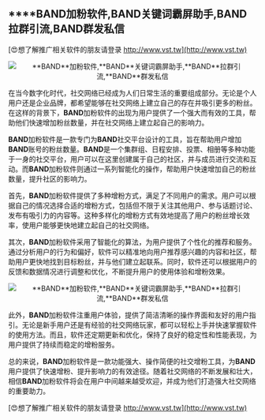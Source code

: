 ## ****BAND**加粉软件,**BAND**关键词霸屏助手,**BAND**拉群引流,**BAND**群发私信**

[😍想了解推广相关软件的朋友请登录 http://www.vst.tw](http://www.vst.tw)

 <center><img src="https://vst.tw/MP4/tuiguang/png/3.png" alt="**BAND**加粉软件,**BAND**关键词霸屏助手,**BAND**拉群引流,**BAND**群发私信"></center>

在当今数字化时代，社交网络已经成为人们日常生活的重要组成部分。无论是个人用户还是企业品牌，都希望能够在社交网络上建立自己的存在并吸引更多的粉丝。在这样的背景下，**BAND**加粉软件的出现为用户提供了一个强大而有效的工具，帮助他们快速增加粉丝数量，并在社交网络上建立起自己的影响力。

**BAND**加粉软件是一款专门为**BAND**社交平台设计的工具，旨在帮助用户增加**BAND**账号的粉丝数量。**BAND**是一个集群组、日程安排、投票、相册等多种功能于一身的社交平台，用户可以在这里创建属于自己的社区，并与成员进行交流和互动。而**BAND**加粉软件则通过一系列智能化的操作，帮助用户快速增加自己的粉丝数量，提升社区的影响力。

首先，**BAND**加粉软件提供了多种增粉方式，满足了不同用户的需求。用户可以根据自己的情况选择合适的增粉方式，包括但不限于关注其他用户、参与话题讨论、发布有吸引力的内容等。这种多样化的增粉方式有效地提高了用户的粉丝增长效率，使用户能够更快地建立起自己的社交网络。

其次，**BAND**加粉软件采用了智能化的算法，为用户提供了个性化的推荐和服务。通过分析用户的行为和偏好，软件可以精准地向用户推荐感兴趣的内容和社区，帮助用户更快地找到目标粉丝，并与他们建立起联系。同时，软件还可以根据用户的反馈和数据情况进行调整和优化，不断提升用户的使用体验和增粉效果。

 <center><img src="https://vst.tw/MP4/tuiguang/png/8.png" alt="**BAND**加粉软件,**BAND**关键词霸屏助手,**BAND**拉群引流,**BAND**群发私信"></center>

此外，**BAND**加粉软件注重用户体验，提供了简洁清晰的操作界面和友好的用户指引。无论是新手用户还是有经验的社交网络玩家，都可以轻松上手并快速掌握软件的使用方法。而且，软件还定期更新和优化，保持了良好的稳定性和性能表现，为用户提供了持续而稳定的增粉服务。

总的来说，**BAND**加粉软件是一款功能强大、操作简便的社交增粉工具，为**BAND**用户提供了快速增粉、提升影响力的有效途径。随着社交网络的不断发展和壮大，相信**BAND**加粉软件将会在用户中间越来越受欢迎，并成为他们打造强大社交网络的重要助力。

[😍想了解推广相关软件的朋友请登录 http://www.vst.tw](http://www.vst.tw)



